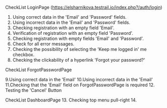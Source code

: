 CheckList LoginPage (https://elsharnikova.testrail.io/index.php?/auth/login)

1. Using correct data in the 'Email' and 'Password' fields.
2. Using incorrect data in the 'Email' and 'Password' fields.
3. Checking registration with an empty field 'Email'.
4. Verification of registration with an empty field 'Password'.
5. Checking registration with empty fields 'Email' and 'Password'.
6. Check for all error messages.
7. Checking the possibility of selecting the 'Keep me logged in' me checkbox.
8. Checking the clickability of a hyperlink 'Forgot your password?'

CheckList ForgotPasswordPage

9.Using correct data in the 'Email'
10.Using incorrect data in the 'Email'
11.Checking that the 'Email' field on ForgotPasswordPage is required
12. Testing the 'Cancel' Button

CheckList DashboardPage
13. Checking top menu pull-right
14. 